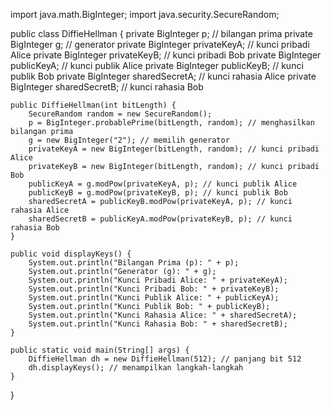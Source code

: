 import java.math.BigInteger;
import java.security.SecureRandom;

public class DiffieHellman {
    private BigInteger p; // bilangan prima
    private BigInteger g; // generator
    private BigInteger privateKeyA; // kunci pribadi Alice
    private BigInteger privateKeyB; // kunci pribadi Bob
    private BigInteger publicKeyA; // kunci publik Alice
    private BigInteger publicKeyB; // kunci publik Bob
    private BigInteger sharedSecretA; // kunci rahasia Alice
    private BigInteger sharedSecretB; // kunci rahasia Bob

    public DiffieHellman(int bitLength) {
        SecureRandom random = new SecureRandom();
        p = BigInteger.probablePrime(bitLength, random); // menghasilkan bilangan prima
        g = new BigInteger("2"); // memilih generator
        privateKeyA = new BigInteger(bitLength, random); // kunci pribadi Alice
        privateKeyB = new BigInteger(bitLength, random); // kunci pribadi Bob
        publicKeyA = g.modPow(privateKeyA, p); // kunci publik Alice
        publicKeyB = g.modPow(privateKeyB, p); // kunci publik Bob
        sharedSecretA = publicKeyB.modPow(privateKeyA, p); // kunci rahasia Alice
        sharedSecretB = publicKeyA.modPow(privateKeyB, p); // kunci rahasia Bob
    }

    public void displayKeys() {
        System.out.println("Bilangan Prima (p): " + p);
        System.out.println("Generator (g): " + g);
        System.out.println("Kunci Pribadi Alice: " + privateKeyA);
        System.out.println("Kunci Pribadi Bob: " + privateKeyB);
        System.out.println("Kunci Publik Alice: " + publicKeyA);
        System.out.println("Kunci Publik Bob: " + publicKeyB);
        System.out.println("Kunci Rahasia Alice: " + sharedSecretA);
        System.out.println("Kunci Rahasia Bob: " + sharedSecretB);
    }

    public static void main(String[] args) {
        DiffieHellman dh = new DiffieHellman(512); // panjang bit 512
        dh.displayKeys(); // menampilkan langkah-langkah
    }
}
